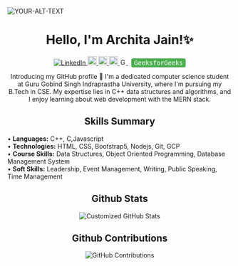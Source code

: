 <picture>
 <source media="(prefers-color-scheme: dark)" srcset="YOUR-DARKMODE-IMAGE">
 <source media="(prefers-color-scheme: light)" srcset="YOUR-LIGHTMODE-IMAGE">
 <img alt="YOUR-ALT-TEXT" src="YOUR-DEFAULT-IMAGE">
</picture>

<h1 align="center">
  <strong>Hello, I'm Archita Jain!✨</strong>
</h1>

<p align="center">
<a href="https://www.linkedin.com/in/archita-jain-b33486229/" target="_blank">
  <img src="https://img.shields.io/badge/LinkedIn-%230077B5?style=for-the-badge&logo=linkedin&logoColor=white" alt="LinkedIn">
</a>
 <a href="https://www.codechef.com/users/archita_0411" target="_blank">
  <img src="https://s3.amazonaws.com/codechef_shared/misc/fb-image-icon.png" alt="CodeChef" height="20">
</a>
<a href="https://medium.com/@architajain2003" target="_blank">
  <img src="https://cdn4.iconfinder.com/data/icons/social-media-2146/512/15_social-512.png" alt="Medium" height="20">
</a>
<a href="https://leetcode.com/architajain2003/" target="_blank">
  <img src="https://upload.wikimedia.org/wikipedia/commons/1/19/LeetCode_logo_black.png" alt="LeetCode" height="20">
</a>
<a href="https://auth.geeksforgeeks.org/user/architajcj4x" target="_blank">
  <img src="https://pbs.twimg.com/profile_images/732009607/GfGProfileLogo_400x400.png" alt="GeeksforGeeks" height="15">
</a>&nbsp;
<kbd style="background-color: #4CAF50; color: white; padding: 2px 6px; border-radius: 4px;">GeeksforGeeks</kbd>


</p>


<p align="center">Introducing my GitHub profile 🚀 I'm a dedicated computer science student at Guru Gobind Singh Indraprastha University, where I'm pursuing my B.Tech in CSE. My expertise lies in C++ data structures and algorithms, and I enjoy learning about web development with the MERN stack.</p>

<h2 align="center">
  <strong>Skills Summary</strong>
</h2>

<p>
• <strong>Languages:</strong> C++, C,Javascript <br>
• <strong>Technologies:</strong> HTML, CSS, Bootstrap5, Nodejs, Git, GCP <br>
• <strong>Course Skills:</strong> Data Structures, Object Oriented Programming, Database Management System <br>
• <strong>Soft Skills:</strong> Leadership, Event Management, Writing, Public Speaking, Time Management <br>
</p>

<h2 align="center">
  <strong>Github Stats</strong>
</h2>
<p align="center">
  <img src="https://github-readme-stats.vercel.app/api?username=architajain2003&show_icons=true&theme=radical&custom_title=Customized%20GitHub%20Stats" alt="Customized GitHub Stats">
</p>

<h2 align="center">
  <strong>Github Contributions</strong>
</h2>
<p align="center">
  <img src="https://github-readme-streak-stats.herokuapp.com/?user=architajain2003&theme=radical" alt="GitHub Contributions">
</p>






<!-- ![Your Contributions](https://github.com/architajain2003)
![Your GitHub Activity](https://activity-graph.herokuapp.com/graph?username=architajain2003)

--!>

<!--
**architajain2003/architajain2003** is a ✨ _special_ ✨ repository because its `README.md` (this file) appears on your GitHub profile.

Here are some ideas to get you started:

- 🔭 I’m currently working on ...
- 🌱 I’m currently learning ...
- 👯 I’m looking to collaborate on ...
- 🤔 I’m looking for help with ...
- 💬 Ask me about ...
- 📫 How to reach me: ...
- 😄 Pronouns: ...
- ⚡ Fun fact: ...
-->
